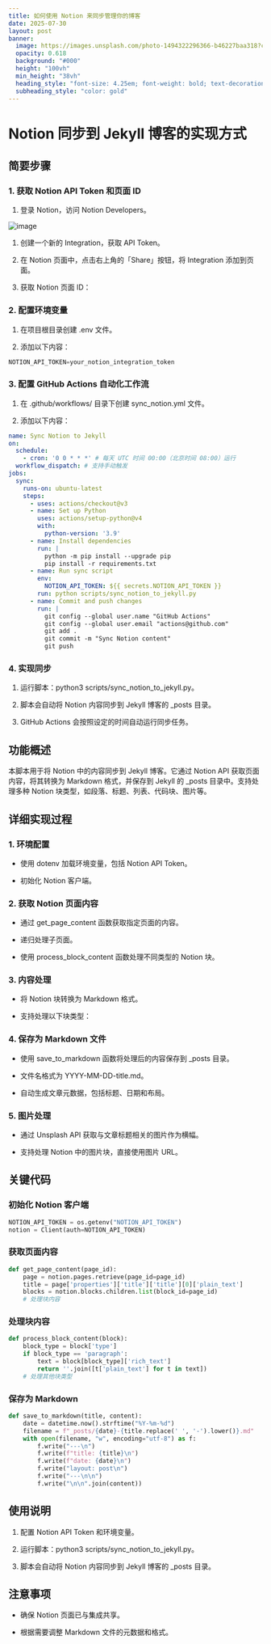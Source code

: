 ```yaml
---
title: 如何使用 Notion 来同步管理你的博客
date: 2025-07-30
layout: post
banner:
  image: https://images.unsplash.com/photo-1494322296366-b46227baa318?crop=entropy&cs=tinysrgb&fit=max&fm=jpg&ixid=M3w2OTIwMzJ8MHwxfHJhbmRvbXx8fHx8fHx8fDE3NTM4ODU0MDB8&ixlib=rb-4.1.0&q=80&w=1080
  opacity: 0.618
  background: "#000"
  height: "100vh"
  min_height: "38vh"
  heading_style: "font-size: 4.25em; font-weight: bold; text-decoration: underline"
  subheading_style: "color: gold"
---
```


# Notion 同步到 Jekyll 博客的实现方式

## 简要步骤

### 1. 获取 Notion API Token 和页面 ID

1. 登录 Notion，访问 Notion Developers。

![image](https://prod-files-secure.s3.us-west-2.amazonaws.com/a7a0cc5a-89b9-4cda-8686-1fba0ca52f40/d19c1afe-dea5-4312-9333-786b0ba83054/image.png?X-Amz-Algorithm=AWS4-HMAC-SHA256&X-Amz-Content-Sha256=UNSIGNED-PAYLOAD&X-Amz-Credential=ASIAZI2LB466SJA3Y3M2%2F20250730%2Fus-west-2%2Fs3%2Faws4_request&X-Amz-Date=20250730T142319Z&X-Amz-Expires=3600&X-Amz-Security-Token=IQoJb3JpZ2luX2VjEJX%2F%2F%2F%2F%2F%2F%2F%2F%2F%2FwEaCXVzLXdlc3QtMiJHMEUCIDyQM3aZ5mB07iSCQtWYuffBvH73Skk8j5kFID28YdmiAiEA12SQ%2FHo5%2BJ9CCuSoYIfol53PSo4Mmo3GrBIO1raSkosqiAQIvv%2F%2F%2F%2F%2F%2F%2F%2F%2F%2FARAAGgw2Mzc0MjMxODM4MDUiDFT%2FYOsAwAcX4nXcDyrcA9mNRXqIIHGq4qZXzW7wyCT3uXOaQs6UA22SI53x%2BjUE7nQqvB2b9ORsqwda2PDbcfl8SpY5D1ftizz0trrArgzfzGb7o6mIg6LH6dCiJtCgPA%2BIZEA%2FfAQ2NRVKaVa4wTdD9qBwURw8sq%2BqyTl9HTNh6%2FaIvhJcHZ0pLwzK5x82faGJKMD9r7QCY84aYEq8f%2BZmAxIGvP%2FbVrtgWx066GZqPr8TsxCmHL0FHBiZPn5buczTJ1Kz7leqBbhjQJ519TFVUoqr1CPlgQ3r7Bkm5onLsD8hy4%2FEfpEwo%2FmP3NH%2ByP%2Bn0JS%2BE6HW258e16FMudfVlg%2FhHuWeVhFmb7i%2B%2FCjPpJ52cvdMBDsY%2FaHkpAdbqGLTy%2FJ7RiVJfPXqTkWirWnBgOWsbLXgOHN36OS7A4%2BMHioCMdAxQIYXZFCl1uo1Vcl0qKWwqhk6Y%2Bht45tRwyR4X7VTXGZ1%2B8wlGVvRloSS1gNpvNQ4lkrDP7Hh7RWPN2MeYhIPm2F%2B278d2KT2r%2BjrOaEil5UShWnN5gMWxTJuMFZK%2FFj8wAFKkrxe2wcqXhndJlZ4LeShyPxAZXXlreY8by%2BHIyvQOW7WMYh9dzC2MwT2cMbak965eXhUOIOQJzIAEaVfsH%2BpHEHnMNmiqMQGOqUBixwSLMNTOmjBfDNjaJHvAILrDXk9cfIo1igp6P1mX6XS5Ve%2BpL%2F3qYgQspVhWiUN9%2F5ZLAPo8F57vjdcR6%2FZrQt9uxlPoIlJq3SLZ4TZE5aCWuZw0pBafMgw2hyJpZguwleMQIC5tjTpMQaQIvwQk%2BNbuB7rkzR%2BFlWrE%2FSgpEmMSdySi3P1vXLgib8m4FP83WVQsX02HkPlvAg0XhPNahZ0KE3M&X-Amz-Signature=e794d183fbfaeed48a527d44dbf906a98894ea4001c6c24b0ad66f92f144bde3&X-Amz-SignedHeaders=host&x-amz-checksum-mode=ENABLED&x-id=GetObject)

1. 创建一个新的 Integration，获取 API Token。

1. 在 Notion 页面中，点击右上角的「Share」按钮，将 Integration 添加到页面。

1. 获取 Notion 页面 ID：


### 2. 配置环境变量

1. 在项目根目录创建 .env 文件。

1. 添加以下内容：

```javascript
NOTION_API_TOKEN=your_notion_integration_token
```

### 3. 配置 GitHub Actions 自动化工作流

1. 在 .github/workflows/ 目录下创建 sync_notion.yml 文件。

1. 添加以下内容：

```yaml
name: Sync Notion to Jekyll
on:
  schedule:
    - cron: '0 0 * * *' # 每天 UTC 时间 00:00（北京时间 08:00）运行
  workflow_dispatch: # 支持手动触发
jobs:
  sync:
    runs-on: ubuntu-latest
    steps:
      - uses: actions/checkout@v3
      - name: Set up Python
        uses: actions/setup-python@v4
        with:
          python-version: '3.9'
      - name: Install dependencies
        run: |
          python -m pip install --upgrade pip
          pip install -r requirements.txt
      - name: Run sync script
        env:
          NOTION_API_TOKEN: ${{ secrets.NOTION_API_TOKEN }}
        run: python scripts/sync_notion_to_jekyll.py
      - name: Commit and push changes
        run: |
          git config --global user.name "GitHub Actions"
          git config --global user.email "actions@github.com"
          git add .
          git commit -m "Sync Notion content"
          git push
```

### 4. 实现同步

1. 运行脚本：python3 scripts/sync_notion_to_jekyll.py。

1. 脚本会自动将 Notion 内容同步到 Jekyll 博客的 _posts 目录。

1. GitHub Actions 会按照设定的时间自动运行同步任务。

## 功能概述

本脚本用于将 Notion 中的内容同步到 Jekyll 博客。它通过 Notion API 获取页面内容，将其转换为 Markdown 格式，并保存到 Jekyll 的 _posts 目录中。支持处理多种 Notion 块类型，如段落、标题、列表、代码块、图片等。

## 详细实现过程

### 1. 环境配置

- 使用 dotenv 加载环境变量，包括 Notion API Token。

- 初始化 Notion 客户端。

### 2. 获取 Notion 页面内容

- 通过 get_page_content 函数获取指定页面的内容。

- 递归处理子页面。

- 使用 process_block_content 函数处理不同类型的 Notion 块。

### 3. 内容处理

- 将 Notion 块转换为 Markdown 格式。

- 支持处理以下块类型：


### 4. 保存为 Markdown 文件

- 使用 save_to_markdown 函数将处理后的内容保存到 _posts 目录。

- 文件名格式为 YYYY-MM-DD-title.md。

- 自动生成文章元数据，包括标题、日期和布局。

### 5. 图片处理

- 通过 Unsplash API 获取与文章标题相关的图片作为横幅。

- 支持处理 Notion 中的图片块，直接使用图片 URL。

## 关键代码

### 初始化 Notion 客户端

```python
NOTION_API_TOKEN = os.getenv("NOTION_API_TOKEN")
notion = Client(auth=NOTION_API_TOKEN)
```

### 获取页面内容

```python
def get_page_content(page_id):
    page = notion.pages.retrieve(page_id=page_id)
    title = page['properties']['title']['title'][0]['plain_text']
    blocks = notion.blocks.children.list(block_id=page_id)
    # 处理块内容
```

### 处理块内容

```python
def process_block_content(block):
    block_type = block['type']
    if block_type == 'paragraph':
        text = block[block_type]['rich_text']
        return ''.join([t['plain_text'] for t in text])
    # 处理其他块类型
```

### 保存为 Markdown

```python
def save_to_markdown(title, content):
    date = datetime.now().strftime("%Y-%m-%d")
    filename = f"_posts/{date}-{title.replace(' ', '-').lower()}.md"
    with open(filename, "w", encoding="utf-8") as f:
        f.write("---\n")
        f.write(f"title: {title}\n")
        f.write(f"date: {date}\n")
        f.write("layout: post\n")
        f.write("---\n\n")
        f.write("\n\n".join(content))
```

## 使用说明

1. 配置 Notion API Token 和环境变量。

1. 运行脚本：python3 scripts/sync_notion_to_jekyll.py。

1. 脚本会自动将 Notion 内容同步到 Jekyll 博客的 _posts 目录。

## 注意事项

- 确保 Notion 页面已与集成共享。

- 根据需要调整 Markdown 文件的元数据和格式。